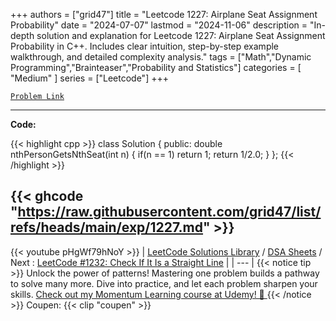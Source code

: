 
+++
authors = ["grid47"]
title = "Leetcode 1227: Airplane Seat Assignment Probability"
date = "2024-07-07"
lastmod = "2024-11-06"
description = "In-depth solution and explanation for Leetcode 1227: Airplane Seat Assignment Probability in C++. Includes clear intuition, step-by-step example walkthrough, and detailed complexity analysis."
tags = ["Math","Dynamic Programming","Brainteaser","Probability and Statistics"]
categories = [
    "Medium"
]
series = ["Leetcode"]
+++



[`Problem Link`](https://leetcode.com/problems/airplane-seat-assignment-probability/description/)

---
**Code:**

{{< highlight cpp >}}
class Solution {
public:
    double nthPersonGetsNthSeat(int n) {
        if(n == 1) return 1;
        return 1/2.0;
    }
};
{{< /highlight >}}

{{< ghcode "https://raw.githubusercontent.com/grid47/list/refs/heads/main/exp/1227.md" >}}
---
{{< youtube pHgWf79hNoY >}}
| [LeetCode Solutions Library](https://grid47.xyz/leetcode/) / [DSA Sheets](https://grid47.xyz/sheets/) / Next : [LeetCode #1232: Check If It Is a Straight Line](https://grid47.xyz/posts/leetcode-1232-check-if-it-is-a-straight-line-solution/) |
| --- |
{{< notice tip >}}
Unlock the power of patterns! Mastering one problem builds a pathway to solve many more. Dive into practice, and let each problem sharpen your skills. [Check out my Momentum Learning course at Udemy! 🚀 ](https://www.udemy.com/course/algorithms-and-data-structures-in-cpp/)
{{< /notice >}}
Coupen: {{< clip "coupen" >}}
